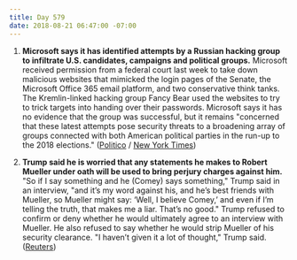 ```yaml
---
title: Day 579
date: 2018-08-21 06:47:00 -07:00
---
```


1. **Microsoft says it has identified attempts by a Russian hacking group to infiltrate U.S. candidates, campaigns and political groups.** Microsoft received permission from a federal court last week to take down malicious websites that mimicked the login pages of the Senate, the Microsoft Office 365 email platform, and two conservative think tanks. The Kremlin-linked hacking group Fancy Bear used the websites to try to trick targets into handing over their passwords. Microsoft says it has no evidence that the group was successful, but it remains "concerned that these latest attempts pose security threats to a broadening array of groups connected with both American political parties in the run-up to the 2018 elections." ([Politico](https://www.politico.com/story/2018/08/21/russia-cyberattacks-microsoft-fancy-bear-790211) / [New York Times](https://www.nytimes.com/2018/08/21/us/politics/russia-cyber-hack.html))

2. **Trump said he is worried that any statements he makes to Robert Mueller under oath will be used to bring perjury charges against him.** "So if I say something and he (Comey) says something," Trump said in an interview, "and it’s my word against his, and he’s best friends with Mueller, so Mueller might say: ‘Well, I believe Comey,’ and even if I’m telling the truth, that makes me a liar. That’s no good." Trump refused to confirm or deny whether he would ultimately agree to an interview with Mueller. He also refused to say whether he would strip Mueller of his security clearance. "I haven’t given it a lot of thought," Trump said. ([Reuters](https://www.reuters.com/article/us-usa-trump-mueller-exclusive/exclusive-trump-is-worried-that-mueller-interview-could-be-a-perjury-trap-idUSKCN1L526P))